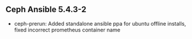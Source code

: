 ## Ceph Ansible 5.4.3-2

* ceph-prerun: Added standalone ansible ppa for ubuntu offline installs, fixed incorrect prometheus container name